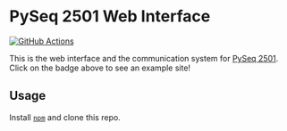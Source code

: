 # PySeq 2501 Web Interface

[![GitHub Actions](https://github.com/chaichontat/pyseq2501-web/actions/workflows/build_svelte.yml/badge.svg)](https://chaichontat.github.io/pyseq2501-web/)

This is the web interface and the communication system for [PySeq 2501](https://github.com/chaichontat/pyseq2501). Click on the badge above to see an example site!

## Usage

Install [`npm`](https://docs.npmjs.com/downloading-and-installing-node-js-and-npm) and clone this repo.
